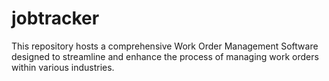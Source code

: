 # jobtracker
 This repository hosts a comprehensive Work Order Management Software designed to streamline and enhance the process of managing work orders within various industries.
